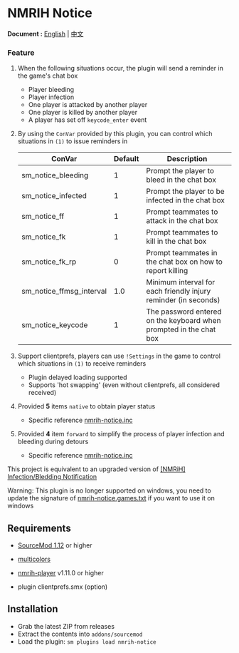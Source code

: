 # NMRIH Notice

**Document :** [English](./readme.md) | [中文](./readme-CN.md)

### Feature

1. When the following situations occur, the plugin will send a reminder in the game's chat box
    - Player bleeding
    - Player infection
    - One player is attacked by another player
    - One player is killed by another player
    - A player has set off `keycode_enter` event

2. By using the `ConVar` provided by this plugin, you can control which situations in `(1)` to issue reminders in

   | ConVar | Default | Description |
   |-------------------------|-----|---------------|
   | sm_notice_bleeding | 1 | Prompt the player to bleed in the chat box |
   | sm_notice_infected | 1 | Prompt the player to be infected in the chat box |
   | sm_notice_ff | 1 | Prompt teammates to attack in the chat box |
   | sm_notice_fk | 1 | Prompt teammates to kill in the chat box |
   | sm_notice_fk_rp | 0 | Prompt teammates in the chat box on how to report killing |
   | sm_notice_ffmsg_interval | 1.0 | Minimum interval for each friendly injury reminder (in seconds) |
   | sm_notice_keycode | 1 | The password entered on the keyboard when prompted in the chat box |

3. Support clientprefs, players can use `!Settings` in the game to control which situations in `(1)` to receive reminders
    - Plugin delayed loading supported
    - Supports 'hot swapping' (even without clientprefs, all considered received)

4. Provided **5** items `native` to obtain player status
    - Specific reference [nmrih-notice.inc](./scripting/include/nmrih-notice.inc)

5. Provided **4** item `forward` to simplify the process of player infection and bleeding during detours
    - Specific reference [nmrih-notice.inc](./scripting/include/nmrih-notice.inc)

This project is equivalent to an upgraded version
of [[NMRiH] Infection/Bledding Notification](https://forums.alliedmods.net/showthread.php?p=2335718)

Warning: This plugin is no longer supported on windows, you need to update the signature of [nmrih-notice.games.txt](./gamedata/nmrih-notice.games.txt) if you want to use it on windows

## Requirements

- [SourceMod 1.12](https://www.sourcemod.net/downloads.php?branch=stable) or higher

- [multicolors](https://github.com/Bara/Multi-Colors)

- [nmrih-player](https://github.com/F1F88/sm-nmrih-player) v1.11.0 or higher

- plugin clientprefs.smx (option)

## Installation

- Grab the latest ZIP from releases
- Extract the contents into `addons/sourcemod`
- Load the plugin: `sm plugins load nmrih-notice`
